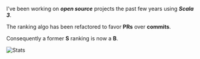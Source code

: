 <!--- top commit numnber: 12657 -->

I've been working on ***open source*** projects the past few years using ***Scala 3***.

The ranking algo has been refactored to favor **PRs** over **commits**.

Consequently a former **S** ranking is now a **B**.

![Stats](https://github-readme-stats.vercel.app/api?username=objektwerks&show_icons=true&hide_border=true)
 
<!---
![](https://github-readme-stats-git-rank-rickstaa.vercel.app/api?username=objektwerks&include_all_commits=true)
-->
